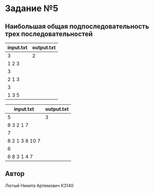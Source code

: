 # Задание №5
##  Наибольшая общая подпоследовательность трех последовательностей



| input.txt | output.txt |
|-----------|------------|
| 3         | 2          |
| 1 2 3     |            |
| 3         |            |
| 2 1 3     |            |
| 3         |            |
| 1 3 5     |            |


| input.txt      | output.txt |
|----------------|------------|
| 5              | 3          |
| 8 3 2 1 7      |            |
| 7              |            |
| 8 2 1 3 8 10 7 |            |
| 6              |            |
| 6 8 3 1 4 7    |            |




## Автор
Лютый Никита Артемович К3140
